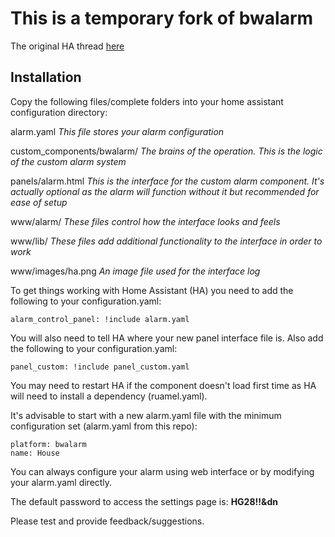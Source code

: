 # This is a temporary fork of bwalarm
The original HA thread [here](https://community.home-assistant.io/t/yet-another-take-on-an-alarm-system/32386)

## Installation

Copy the following files/complete folders into your home assistant configuration directory:

  alarm.yaml	*This file stores your alarm configuration*

  custom_components/bwalarm/ *The brains of the operation. This is the logic of the custom alarm system*
  
  panels/alarm.html *This is the interface for the custom alarm component. It's actually optional as the alarm will function without it but recommended for ease of setup*
  
  www/alarm/ *These files control how the interface looks and feels*
  
  www/lib/ *These files add additional functionality to the interface in order to work*
  
  www/images/ha.png *An image file used for the interface log*

To get things working with Home Assistant (HA) you need to add the following to your configuration.yaml:
```
alarm_control_panel: !include alarm.yaml
```
You will also need to tell HA where your new panel interface file is. Also add the following to your configuration.yaml:
```
panel_custom: !include panel_custom.yaml
```
You may need to restart HA if the component doesn't load first time as HA will need to install a dependency (ruamel.yaml).

It's advisable to start with a new alarm.yaml file with the minimum configuration set (alarm.yaml from this repo):
```
platform: bwalarm
name: House
```
You can always configure your alarm using web interface or by modifying your alarm.yaml directly.

The default password to access the settings page is: **HG28!!&dn**

Please test and provide feedback/suggestions.
